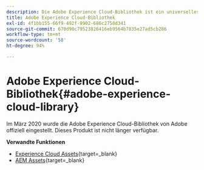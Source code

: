 ```yaml
---
description: Die Adobe Experience Cloud-Bibliothek ist ein universelles und zentralisiertes Erlebnis für das Speichern, Suchen und Auswählen von Assets in Adobe Experience Cloud-Lösungen.
title: Adobe Experience Cloud-Bibliothek
exl-id: 4f1bb155-66f9-492f-9902-686c2758d341
source-git-commit: 670d90c79523826416eb9564b7835e27ad5cb286
workflow-type: tm+mt
source-wordcount: '58'
ht-degree: 94%

---
```


# Adobe Experience Cloud-Bibliothek{#adobe-experience-cloud-library}

Im März 2020 wurde die Adobe Experience Cloud-Bibliothek von Adobe offiziell eingestellt. Dieses Produkt ist nicht länger verfügbar.

**Verwandte Funktionen**

* [Experience Cloud Assets](https://experienceleague.adobe.com/docs/core-services/interface/services/assets/experience-cloud-assets.html?lang=de){target=_blank}
* [AEM Assets](https://experienceleague.adobe.com/docs/experience-manager-cloud-service/content/assets/home.html?lang=de){target=_blank}
